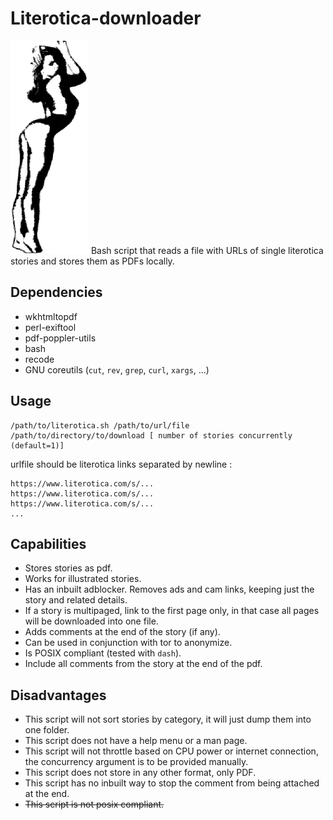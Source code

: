 # Literotica-downloader
![](https://github.com/Literotica-downloader/Literotica-downloader/blob/main/fpgrlimg.png?raw=true)
Bash script that reads a file with URLs of single literotica stories and stores them as PDFs locally.

## Dependencies
+ wkhtmltopdf
+ perl-exiftool
+ pdf-poppler-utils
+ bash
+ recode
+ GNU coreutils (```cut```, ```rev```, ```grep```, ```curl```, ```xargs```, ...)

## Usage
```
/path/to/literotica.sh /path/to/url/file /path/to/directory/to/download [ number of stories concurrently (default=1)]
```
urlfile should be literotica links separated by newline :

```
https://www.literotica.com/s/...
https://www.literotica.com/s/...
https://www.literotica.com/s/...
...
```
## Capabilities
+ Stores stories as pdf.
+ Works for illustrated stories.
+ Has an inbuilt adblocker. Removes ads and cam links, keeping just the story and related details.
+ If a story is multipaged, link to the first page only, in that case all pages will be downloaded into one file.
+ Adds comments at the end of the story (if any).
+ Can be used in conjunction with tor to anonymize.
+ Is POSIX compliant (tested with ```dash```).
+ Include all comments from the story at the end of the pdf.

## Disadvantages
+ This script will not sort stories by category, it will just dump them into one folder.
+ This script does not have a help menu or a man page.
+ This script will not throttle based on CPU power or internet connection, the concurrency argument is to be provided manually.
+ This script does not store in any other format, only PDF.
+ This script has no inbuilt way to stop the comment from being attached at the end.
+ ~~This script is not posix compliant.~~
